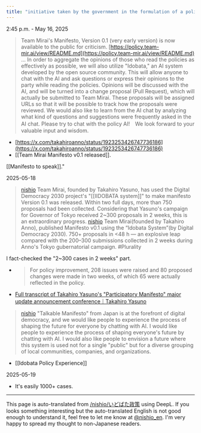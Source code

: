 ```yaml
---
title: "initiative taken by the government in the formulation of a policy or bill (rather than by bureaucrats) to promote good governance"
---
```


2:45 p.m. - May 16, 2025
> Team Mirai's Manifesto, Version 0.1 (very early version) is now available to the public for criticism.
>  [https://policy.team-mir.ai/view/README.md](https://policy.team-mir.ai/view/README.md)
>  ...
>  In order to aggregate the opinions of those who read the policies as effectively as possible, we will also utilize "Idobata," an AI system developed by the open source community. This will allow anyone to chat with the AI and ask questions or express their opinions to the party while reading the policies.
>  Opinions will be discussed with the AI, and will be turned into a change proposal (Pull Request), which will actually be submitted to Team Mirai. These proposals will be assigned URLs so that it will be possible to track how the proposals were reviewed. We would also like to learn from the AI chat by analyzing what kind of questions and suggestions were frequently asked in the AI chat.
>  Please try to chat with the policy AI!　We look forward to your valuable input and wisdom.
- [https://x.com/takahiroanno/status/1923253426747736186](https://x.com/takahiroanno/status/1923253426747736186)
- [[Team Mirai Manifesto v0.1 released]].

[[Manifesto to speak]]."

2025-05-18
> [nishio](https://x.com/nishio/status/1923929738026025410) Team Mirai, founded by Takahiro Yasuno, has used the Digital Democracy 2030 project's "[[IIDOBATA system]]" to make manifesto Version 0.1 was released. Within two full days, more than 750 proposals had been collected. Considering that Yasuno's campaign for Governor of Tokyo received 2~300 proposals in 2 weeks, this is an extraordinary progress.
> [nishio](https://x.com/nishio/status/1923936727238164514) Team Mirai(founded by Takahiro Anno), published Manifesto v0.1 using the “Idobata System”(by Digital Democracy 2030). 750+ proposals in <48 h — an explosive leap compared with the 200–300 submissions collected in 2 weeks during Anno's Tokyo gubernatorial campaign. #Plurality

I fact-checked the "2~300 cases in 2 weeks" part.
- > For policy improvement, 208 issues were raised and 80 proposed changes were made in two weeks, of which 65 were actually reflected in the policy.
- [Full transcript of Takahiro Yasuno's "Participatory Manifesto" major update announcement conference｜Takahiro Yasuno](https://note.com/takahiroanno/n/n59c638a338ef)

> [nishio](https://x.com/nishio/status/1923941861703750109) "Talkable Manifesto" from Japan is at the forefront of digital democracy, and we would like people to experience the process of shaping the future for everyone by chatting with AI. I would like people to experience the process of shaping everyone's future by chatting with AI. I would also like people to envision a future where this system is used not for a single "public" but for a diverse grouping of local communities, companies, and organizations.

- [[Idobata Policy Experience]]

2025-05-19
- It's easily 1000+ cases.



---
This page is auto-translated from [/nishio/いどばた政策](https://scrapbox.io/nishio/いどばた政策) using DeepL. If you looks something interesting but the auto-translated English is not good enough to understand it, feel free to let me know at [@nishio_en](https://twitter.com/nishio_en). I'm very happy to spread my thought to non-Japanese readers.